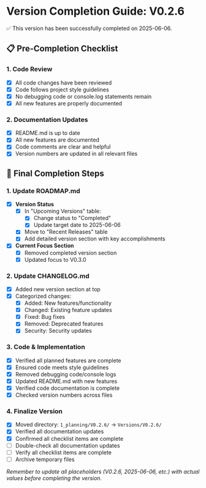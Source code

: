 # Version Completion Guide: V0.2.6

✅ This version has been successfully completed on 2025-06-06.

## 📋 Pre-Completion Checklist

### 1. Code Review
- [x] All code changes have been reviewed
- [x] Code follows project style guidelines
- [x] No debugging code or console.log statements remain
- [x] All new features are properly documented

### 2. Documentation Updates
- [x] README.md is up to date
- [x] All new features are documented
- [x] Code comments are clear and helpful
- [x] Version numbers are updated in all relevant files

## 🎉 Final Completion Steps

### 1. Update ROADMAP.md
- [x] **Version Status**
  - [x] In "Upcoming Versions" table:
    - [x] Change status to "Completed"
    - [x] Update target date to 2025-06-06
  - [x] Move to "Recent Releases" table
  - [x] Add detailed version section with key accomplishments
- [x] **Current Focus Section**
  - [x] Removed completed version section
  - [x] Updated focus to V0.3.0

### 2. Update CHANGELOG.md
- [x] Added new version section at top
- [x] Categorized changes:
  - [x] Added: New features/functionality
  - [x] Changed: Existing feature updates
  - [x] Fixed: Bug fixes
  - [x] Removed: Deprecated features
  - [x] Security: Security updates

### 3. Code & Implementation
- [x] Verified all planned features are complete
- [x] Ensured code meets style guidelines
- [x] Removed debugging code/console logs
- [x] Updated README.md with new features
- [x] Verified code documentation is complete
- [x] Checked version numbers across files

### 4. Finalize Version
- [x] Moved directory: `1_planning/V0.2.6/` → `Versions/V0.2.6/`
- [x] Verified all documentation updates
- [x] Confirmed all checklist items are complete
- [ ] Double-check all documentation updates
- [ ] Verify all checklist items are complete
- [ ] Archive temporary files

*Remember to update all placeholders (V0.2.6, 2025-06-06, etc.) with actual values before completing the version.*
